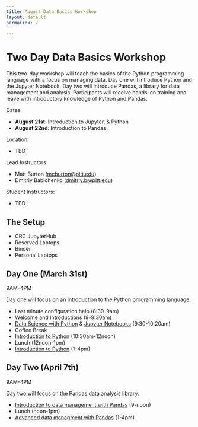 ```yaml
---
title: August Data Basics Workshop
layout: default
permalink: /

---
```


# Two Day Data Basics Workshop

This two-day workshop will teach the basics of the Python programming language with a focus on managing data. Day one will introduce Python and the Jupyter Notebook. Day two will introduce Pandas, a library for data management and analysis. Participants will receive hands-on training and leave with introductory knowledge of Python and Pandas.

Dates:
- **August 21st**: Introduction to Jupyter, & Python
- **August 22nd**: Introduction to Pandas

Location:

* TBD


Lead Instructors:

- Matt Burton (mcburton@pitt.edu)
- Dmitriy Babichenko (dmitriy.b@pitt.edu)

Student Instructors:

- TBD


## The Setup

* CRC JupyterHub
* Reserved Laptops
* Binder
* Personal Laptops

## Day One (March 31st)

9AM-4PM

Day one will focus on an introduction to the Python programming language.

* Last minute configuration help (8:30-9am)
* Welcome and Introductions (9-9:30am)
* [Data Science with Python](data-science-demo/) & [Jupyter Notebooks](jupyter-notebooks/) (9:30-10:20am)
* Coffee Break
* [Introduction to Python](intro-to-python/) (10:30am-12noon)
* Lunch (12noon-1pm)
* [Introduction to Python](intro-to-python/) (1-4pm)



## Day Two (April 7th)

9AM-4PM

Day two will focus on the Pandas data analysis library.

* [Introduction to data management with Pandas](intro-to-pandas/) (9-noon)
* Lunch (noon-1pm)
* [Advanced data managment with Pandas](advanced-pandas/) (1-4pm)



